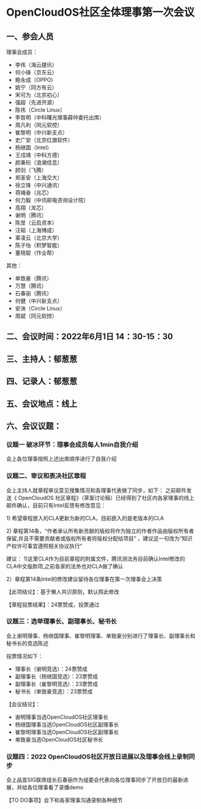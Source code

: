 # OpenCloudOS社区全体理事第一次会议

## 一、参会人员
理事会成员：
* 李伟（海云捷讯）
* 何小锋（京东云）
* 鲍永成（OPPO）
* 姚宁（同方有云）
* 宋可为（北京初心）
* 强超（先进开源）
* 陈伟（Circle Linux）
* 李哲明（中科曙光理事薛帅委托出席）
* 周凡利（同元软控）
* 崔黎明（中兴新支点）
* 史广安（北京红旗软件）
* 杨继国（Intel）
* 王戍靖（中科方德）
* 颜秉珩（浪潮信息）
* 顾剑（飞腾）
* 郑圣安（上海交大）
* 徐立锋（中兴通讯）
* 蒋绳奋（兆芯）
* 何力毅（中讯邮电咨询设计院）
* 高翔（龙芯）
* 谢明（腾讯）
* 陈昱（云启资本）
* 汪韬（上海博成）
* 辜凌云（北京大学）
* 陈子怡（积梦智能）
* 董晓聪（作业帮）

其他：
* 单致豪（腾讯）
* 万慧（腾讯）
* 石春丽（腾讯）
* 何健（中兴新支点）
* 安泱（Circle Linux）
* 周斌（同元软控）

## 二、会议时间：2022年6月1日 14：30-15：30

## 三、主持人：郁葱葱

## 四、记录人：郁葱葱

## 五、会议地点：线上

## 六、会议议题：

### 议题一 破冰环节：理事会成员每人1min自我介绍 

会上各位理事按照上述出席顺序进行了自我介绍

### 议题二、审议和表决社区章程

会上主持人就章程审议意见搜集情况和各理事代表做了同步，如下：
之前邮件发送《 OpenCloudOS 社区章程》（草案讨论稿）已经得到了社区内各家理事的线上邮件确认，目前只有Intel反馈有修改意见：

1) 希望章程嵌入的CLA更新为新的CLA，目前嵌入的是老版本的CLA

2) 章程第14条，“作者承认所有新贡献的版权将作为独立的作者作品由版权所有者保留,并且不需要贡献者或版权所有者将版权分配给项目” ，建议这一句改为“知识产权许可事宜遵照相关协议执行”

建议：
1)这里CLA作为目前章程的附属文件，腾讯测法务目前确认Intel修改的CLA中文版款项,之前各家的法务也对CLA做了确认

2）章程第14条Intel的修改建议留待各位理事在第一次理事会上决策 

【此项结论】：基于懒人共识原则，默认照此修改

【章程投票结果】：24票赞成，投票通过

### 议题三：选举理事长、副理事长、秘书长

会上谢明理事、杨继国理事、崔黎明理事、单致豪分别进行了理事长、副理事长和秘书长的竞选陈述

投票情况如下：
* 理事长（谢明竞选）：24票赞成
* 副理事长（杨继国竞选）：23票赞成
* 副理事长（崔黎明竞选）：23票赞成
* 秘书长（单致豪竞选）：23票赞成

【会议结论】：
* 谢明理事当选OpenCloudOS社区理事长
* 杨继国理事当选OpenCloudOS社区副理事长
* 崔黎明理事当选OpenCloudOS社区副理事长
* 单致豪当选OpenCloudOS社区秘书长


### 议题四：2022 OpenCloudOS社区开放日进展以及理事会线上录制同步

会上品宣SIG联席组长石春丽作为组委会代表向各位理事同步了开放日的最新进展，并给各位理事看了录播demo

【TO DO事项】会下和各家理事沟通录制各种细节

